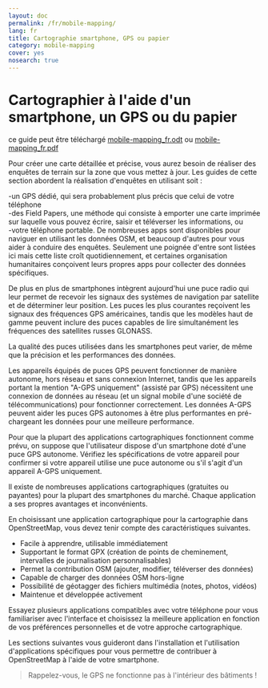 ```yaml
---
layout: doc
permalink: /fr/mobile-mapping/
lang: fr
title: Cartographie smartphone, GPS ou papier
category: mobile-mapping
cover: yes
nosearch: true
---
```


Cartographier à l'aide d'un smartphone, un GPS ou du papier
=============================

ce guide peut être téléchargé [mobile-mapping_fr.odt](/files/mobile-mapping_fr.odt) ou [mobile-mapping_fr.pdf](/files/mobile-mapping_fr.pdf)  

Pour créer une carte détaillée et précise, vous aurez besoin de réaliser des enquêtes de terrain sur la zone que vous mettez à jour. Les guides de cette section abordent la réalisation d'enquêtes en utilisant soit :  

-un GPS dédié, qui sera probablement plus précis que celui de votre téléphone  
-des Field Papers, une méthode qui consiste à emporter une carte imprimée sur laquelle vous pouvez écrire, saisir et téléverser les informations, ou  
-votre téléphone portable. De nombreuses apps sont disponibles pour naviguer en utilisant les données OSM, et beaucoup d'autres pour vous aider à conduire des enquêtes. Seulement une poignée d'entre sont listées ici mais cette liste croît quotidiennement, et certaines organisation humanitaires conçoivent leurs propres apps pour collecter des données spécifiques.  

De plus en plus de smartphones intègrent aujourd'hui une puce radio qui leur permet de recevoir les signaux des systèmes de navigation par satellite et de déterminer leur position. Les puces les plus courantes reçoivent les signaux des fréquences GPS américaines, tandis que les modèles haut de gamme peuvent inclure des puces capables de lire simultanément les fréquences des satellites russes GLONASS.  

La qualité des puces utilisées dans les smartphones peut varier, de même que la précision et les performances des données.  

Les appareils équipés de puces GPS peuvent fonctionner de manière autonome, hors réseau et sans connexion Internet, tandis que les appareils portant la mention "A-GPS uniquement" (assisté par GPS) nécessitent une connexion de données au réseau (et un signal mobile d'une société de télécommunications) pour fonctionner correctement. Les données A-GPS peuvent aider les puces GPS autonomes à être plus performantes en pré-chargeant les données pour une meilleure performance.  

Pour que la plupart des applications cartographiques fonctionnent comme prévu, on suppose que l'utilisateur dispose d'un smartphone doté d'une puce GPS autonome. Vérifiez les spécifications de votre appareil pour confirmer si votre appareil utilise une puce autonome ou s'il s'agit d'un appareil A-GPS uniquement.  

Il existe de nombreuses applications cartographiques (gratuites ou payantes) pour la plupart des smartphones du marché. Chaque application a ses propres avantages et inconvénients.  

En choisissant une application cartographique pour la cartographie dans OpenStreetMap, vous devez tenir compte des caractéristiques suivantes.  

- Facile à apprendre, utilisable immédiatement  
- Supportant le format GPX (création de points de cheminement, intervalles de journalisation personnalisables)  
- Permet la contribution OSM (ajouter, modifier, téléverser des données)  
- Capable de charger des données OSM hors-ligne  
- Possibilité de géotagger des fichiers multimédia (notes, photos, vidéos)  
- Maintenue et développée activement  

Essayez plusieurs applications compatibles avec votre téléphone pour vous familiariser avec l'interface et choisissez la meilleure application en fonction de vos préférences personnelles et de votre approche cartographique.

<!-- Commenté pour le moment car l'affichage des tableaux n'est pas élégant !

Applications recommandées pour les smartphones / PDA
-----------------------------------------------------

| Application      | Usage  | Android  | Blackberry | iOS     | Windows |
| ---------------- | :----: | :------: | :--------: | :-----: | :-----: |
| Geopaparazzi     | C      | O        |            |         |         |
| GPS Essentials   | C      | O        |            |         |         |
| MapZen           | C:P    | O        |            | O       |         |
| Open GPS Tracker | C      | O        |            |         |         |
| OruxMaps         | C      | O        |            |         |         |
| OSMAnd           | C:N:P  | O        | O          | D       |         |
| OSMTracker       | C      | O        |            |         | O       |
| Vespucci         | C:I    | O        |            |         |         |

O - supporté, D - en cours de développement, C - cartographie, N - navigation, P - éditeur de POI, I - éditeur intégral

 -->

Les sections suivantes vous guideront dans l'installation et l'utilisation d'applications spécifiques pour vous permettre de contribuer à OpenStreetMap à l'aide de votre smartphone.

> Rappelez-vous, le GPS ne fonctionne pas à l'intérieur des bâtiments !
